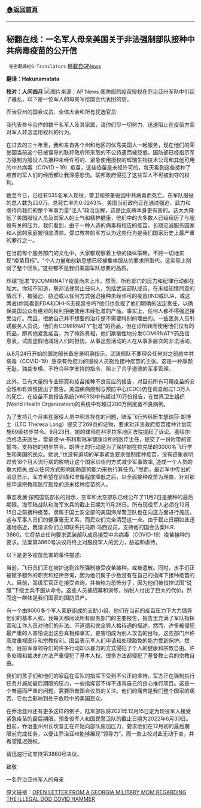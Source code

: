 ###  [:house:返回首頁](https://github.com/ourhimalayas/txt)
---


## 秘翻在线：一名军人母亲美国关于非法强制部队接种中共病毒疫苗的公开信
` 秘密翻譯組G-Translators` [轉載自GNews](https://gnews.org/zh-hans/1590682/)

**翻译：Hakunamatata**

**校对：人间四月**
![](https://assets.gnews.org/wp-content/uploads/2021/10/Screenshot-2021-10-13-124436.jpg)图片来源：AP News
国防部的疫苗授权在乔治亚州军队中引起了骚乱，以下是一位军人的母亲写给国会代表团的信。

乔治亚州的国会议员、全体大会和所有民选官员:

我代表参与合作的数千名军人及其家属，请你们尽一切努力，迅速阻止在疫苗方面对军人非法滥用权利的行为。

在过去的三十年里，我和来自各个州和地区的优秀美国人一起服务，现在他们的荣誉因当前这个已被误导的联邦政府所采取的不公待遇而被贬低。国防部已经指示军方强制为服役人员接种未经许可的、紧急使用授权的辉瑞生物技术公司和其他可用的中共病毒（COVID – 19）疫苗，这些疫苗是未经许可的。每天看到这些接种了疫苗的军人们的经历都让我深感悲伤。联邦政府侵犯了这些军人不可被剥夺的权利。

截至今日，已经有535名军人现役，警卫和预备役因中共病毒而死亡。在军队服役的总人数为220万。总死亡率为0.0243%。美国当前政府正在通过强迫、武力和虐待向我们的整个军事力量“注入”政治议程，这是比疾病本身更有害的。这大大降低了美国服役人员及其家人的士气和精神健康，他们中的大多数人已经经历了与服役有关的压力。我们看到，由于一种人造的病毒和相应的疫苗，长期忠诚服务国家和人民的家庭被彻底清除。受过教育的军方认为这些行为是我们国家历史上最严重的罪行之一。

在当前每个服务部门的文化中，大家都观察着上级的操纵策略，不顾一切地实现“疫苗目标”。“个人力量和创新思想已经被集体服从的要求所取代，这实际上削弱了整个团队。”这些都不是我们美国军队想要的品质。

辉瑞“批准”的COMIRNATY疫苗尚未上市。然而，所有部门的压力和纪律行动都在加大。你知不知道，联邦法律禁止任何人，包括武装部队成员，在未经知情同意的情况下，被强迫、胁迫或以任何方式强迫接种未经许可的疫苗(IND或EUA，或这两者)你能看到FDA和DHHS无视禁令吗?他们也忽视了他们明确的法定责任，以确保美国公众有绝对的权利拒绝使用未经批准的产品。事实上，任何人都不得强迫接受治疗。而且，拒绝自己并不想要的治疗是不需要特别的理由的。一些医务人员引诱服务人员说，他们有COMIRNATY“批准”的药品，但在诊所转而使用他们仅有的药品，即其他紧急疫苗。为了掩饰真相，他们欺骗性地分发COMIRNATY药品信息表，试图虚假地减轻人们的担忧。从事这些活动的人在从事多层次的非法活动。

从8月24日开始的国防部长备忘录明确指示，武装部队不要理会任何对之前的中共病毒（COVID-19）感染有免疫力的服役人员豁免接种疫苗的主张。这是一种厚颜无耻、独裁专横、不符合科学支持的指令，阻止了合乎道德的军事管理。

此外，已有大量的专业研究和疫苗接种不良反应的报告，对目前所有可用疫苗的安全性和有效性提出了警告。美国疾病控制与预防中心(CDC)仍在调查超过1.3万人的死亡，在疫苗不良报告系统(VAERS)中有超过70万份报告，在世界卫生组织(World Health Organization)的系统中有超过200万例疫苗不良病例。

为了支持几个月来在服役人员中明显存在的问题，陆军飞行外科医生瑟瑞莎·朗博士（LTC Theresa Long）提交了269页的证物，要求对非法政府疫苗接种计划实施69级初步禁令。9月23日，她的律师在科罗拉多地区法院提起了诉讼。塞缪尔·西格洛夫医生，雷蒙德·w·布利斯陆军健康诊所的医疗主任，提交了一份附带的宣誓书，支持她的初步禁令。朗博士的行动是为了保护她在拉克堡的3000名飞行学生和美国的民众。她说,“也没有迫切的军事紧急要求强制接种疫苗，没有迹象表明过去18个月大流行病的影响让这个国家以任何方式减少军事效率, 造成一个人员的重大损失,或以任何方式影响国防部的能力来执行其任务。”然而，最近军中传出的消息显示，军方希望在训练和准备程度降低之后，以全面接种疫苗为理由，针对那些申请宗教和医疗豁免的还未接种疫苗的人。

事态发展:按照国防部长的指示，空军和太空部队已经公布了11月2日是接种的最后期限。海军陆战队和海军水兵的截止日期为11月28日。所有现役军人必须在12月15日之前接种疫苗。隶属于国土安全部的美国海岸警卫队也在向这方面进行施压。这与军事人员们的健康毫无关系，而民众们完全清楚这一点。由于截止日期如此迅速地临近，我请求你们立即联系托马斯·马西议员，支持他的国会法案H.R. 3860。它将禁止任何要求武装部队成员接受中共病毒（COVID-19）疫苗接种的要求。法案第3860号决议将终止对服役军人的武力，胁迫和虐待。

以下是更多疫苗危害的事件描述:

当前，飞行员们正在被护送到诊所强制接受疫苗接种，或被遣散。同时，水手们正被赋予额外的职责和纪律咨询，因为他们属于少数没有在自己的指挥下接种疫苗的人。目前，高级军官正在接受咨询，并被称为恐怖分子，因为他们被指控试图“说服”下级士兵不服从命令。这些人员被招募和训练，纳税人付出了巨大的代价。然而这一群体是我们国家的国防资产。

有一个由8000多个军人家庭组成的支助小组，他们在当前的疫苗压力下大力倡导他们的基本人权。我每天都阅读所有服务部门的主要报告，报告里充满了军队指挥官和工作人员对他们的非法、不道德和完全辱人格待遇的描述。然而，许多被侵犯最严重的人害怕说出这些真相和事实，更害怕成为别人攻击的目标。这些部门声称高度重视医疗和宗教权利。国会表示军人们申请和处理豁免的能力受到保护。然而，目前军事领导们的许多行动却以暴力的方式侵犯了个人的健康和宗教自由。许多处理和裁决的方法严重侵犯了基本人权。很多方法都侵犯了基督教士兵的宗教自由。

我们的孩子们和他们的家庭在军队的指挥下受到不公正的虐待。军方正在强制执行任务并施加最后期限的压力，一些指挥官不得不违背自己的良心推行项目。这是一个普遍而严重的问题，需要所有国会议员的关注。他们的痛苦是我们整个国家的痛苦，它也会影响到处于危险中的美国民众。

在乔治亚州还有更多这样的例子，陆军部队将2021年12月15日定为现役军人接受紧急疫苗的最后期限。预备役军人和国民警卫队的截止日期为2022年6月30日。目前，乔治亚州州长坎普正在开始向部队施加压力，要求他们在12月初的最后期限前完成任务，以便让乔治亚州能够展现“领导力”。而一些上校对此无动于衷，并希望推迟授权。

请迅速行动支持第3860号决议。

致敬

一名乔治亚州军人的母亲

原文链接：[OPEN LETTER FROM A GEORGIA MILITARY MOM REGARDING THE ILLEGAL DOD COVID HAMMER](https://www.georgiarecord.com/open-letter-from-a-georgia-military-mom-regarding-the-illegal-dod-covid-hammer/)
